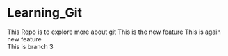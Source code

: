# Learning_Git
This Repo is to explore more about git
This is the new feature
This is again new feature
<br>
This is branch 3